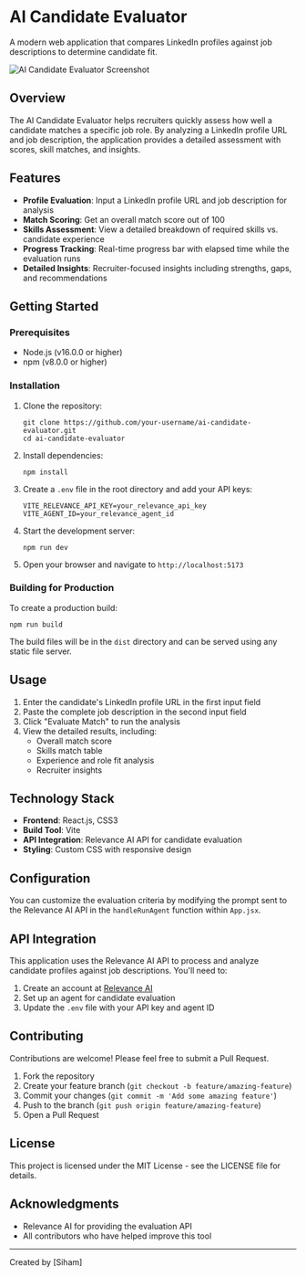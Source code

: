 # AI Candidate Evaluator

A modern web application that compares LinkedIn profiles against job descriptions to determine candidate fit.

![AI Candidate Evaluator Screenshot](screenshot.png)

## Overview

The AI Candidate Evaluator helps recruiters quickly assess how well a candidate matches a specific job role. By analyzing a LinkedIn profile URL and job description, the application provides a detailed assessment with scores, skill matches, and insights.

## Features

- **Profile Evaluation**: Input a LinkedIn profile URL and job description for analysis
- **Match Scoring**: Get an overall match score out of 100
- **Skills Assessment**: View a detailed breakdown of required skills vs. candidate experience
- **Progress Tracking**: Real-time progress bar with elapsed time while the evaluation runs
- **Detailed Insights**: Recruiter-focused insights including strengths, gaps, and recommendations

## Getting Started

### Prerequisites

- Node.js (v16.0.0 or higher)
- npm (v8.0.0 or higher)

### Installation

1. Clone the repository:
   ```
   git clone https://github.com/your-username/ai-candidate-evaluator.git
   cd ai-candidate-evaluator
   ```

2. Install dependencies:
   ```
   npm install
   ```

3. Create a `.env` file in the root directory and add your API keys:
   ```
   VITE_RELEVANCE_API_KEY=your_relevance_api_key
   VITE_AGENT_ID=your_relevance_agent_id
   ```

4. Start the development server:
   ```
   npm run dev
   ```

5. Open your browser and navigate to `http://localhost:5173`

### Building for Production

To create a production build:

```
npm run build
```

The build files will be in the `dist` directory and can be served using any static file server.

## Usage

1. Enter the candidate's LinkedIn profile URL in the first input field
2. Paste the complete job description in the second input field
3. Click "Evaluate Match" to run the analysis
4. View the detailed results, including:
   - Overall match score
   - Skills match table
   - Experience and role fit analysis
   - Recruiter insights

## Technology Stack

- **Frontend**: React.js, CSS3
- **Build Tool**: Vite
- **API Integration**: Relevance AI API for candidate evaluation
- **Styling**: Custom CSS with responsive design

## Configuration

You can customize the evaluation criteria by modifying the prompt sent to the Relevance AI API in the `handleRunAgent` function within `App.jsx`.

## API Integration

This application uses the Relevance AI API to process and analyze candidate profiles against job descriptions. You'll need to:

1. Create an account at [Relevance AI](https://relevance.ai)
2. Set up an agent for candidate evaluation
3. Update the `.env` file with your API key and agent ID

## Contributing

Contributions are welcome! Please feel free to submit a Pull Request.

1. Fork the repository
2. Create your feature branch (`git checkout -b feature/amazing-feature`)
3. Commit your changes (`git commit -m 'Add some amazing feature'`)
4. Push to the branch (`git push origin feature/amazing-feature`)
5. Open a Pull Request

## License

This project is licensed under the MIT License - see the LICENSE file for details.

## Acknowledgments

- Relevance AI for providing the evaluation API
- All contributors who have helped improve this tool

---

Created by [Siham]